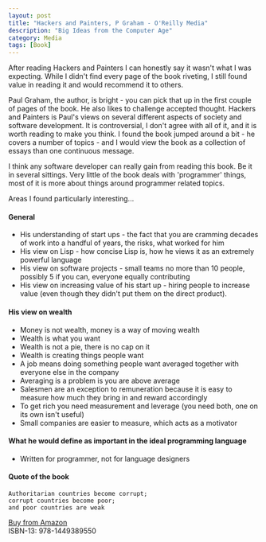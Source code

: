 ```yaml
---
layout: post
title: "Hackers and Painters, P Graham - O'Reilly Media"
description: "Big Ideas from the Computer Age"
category: Media
tags: [Book]
---
```

After reading Hackers and Painters I can honestly say it wasn't what I was expecting. While I didn't find every page of the book riveting, I still found value in reading it and would recommend it to others.

Paul Graham, the author, is bright - you can pick that up in the first couple of pages of the book. He also likes to challenge accepted thought. Hackers and Painters is Paul's views on several different aspects of society and software development. It is controversial, I don't agree with all of it, and it is worth reading to make you think. I found the book jumped around a bit - he covers a number of topics - and I would view the book as a collection of essays than one continuous message. 

I think any software developer can really gain from reading this book. Be it in several sittings. Very little of the book deals with 'programmer' things, most of it is more about things around programmer related topics.

Areas I found particularly interesting...

#### General ####
- His understanding of start ups - the fact that you are cramming decades of work into a handful of years, the risks, what worked for him  
- His view on Lisp - how concise Lisp is, how he views it as an extremely powerful language  
- His view on software projects - small teams no more than 10 people, possibly 5 if you can, everyone equally contributing
- His view on increasing value of his start up - hiring people to increase value (even though they didn't put them on the direct product).

#### His view on wealth ####
- Money is not wealth, money is a way of moving wealth    
- Wealth is what you want  
- Wealth is not a pie, there is no cap on it  
- Wealth is creating things people want  
- A job means doing something people want averaged together with everyone else in the company  
- Averaging is a problem is you are above average  
- Salesmen are an exception to remuneration because it is easy to measure how much they bring in and reward accordingly  
- To get rich you need measurement and leverage  (you need both, one on its own isn't useful)  
- Small companies are easier to measure, which acts as a motivator  

#### What he would define as important in the ideal programming language ####
- Written for programmer, not for language designers  

#### Quote of the book ####

~~~
Authoritarian countries become corrupt; 
corrupt countries become poor; 
and poor countries are weak
~~~

[Buy from Amazon](http://www.amazon.com/Hackers-Painters-Big-Ideas-Computer/dp/1449389554)  
ISBN-13: 978-1449389550
